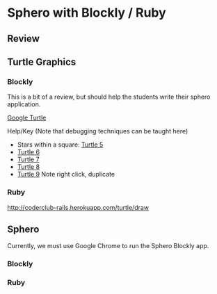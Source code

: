 # Sphero with Blockly / Ruby

## Review



## Turtle Graphics

### Blockly
This is a bit of a review, but should help the students write their sphero application. 
 
[Google Turtle](https://blockly-games.appspot.com/turtle?lang=en)

Help/Key (Note that debugging techniques can be taught here)
* Stars within a square: [Turtle 5](https://blockly-games.appspot.com/turtle?lang=en&level=5#h3b2vb)
* [Turtle 6](https://blockly-games.appspot.com/turtle?lang=en&level=6#ftfm3a) 
* [Turtle 7](https://blockly-games.appspot.com/turtle?lang=en&level=7#eeffd5)
* [Turtle 8](https://blockly-games.appspot.com/turtle?lang=en&level=8#awusc6)
* [Turtle 9](https://blockly-games.appspot.com/turtle?lang=en&level=9) Note right click, duplicate

### Ruby 
http://coderclub-rails.herokuapp.com/turtle/draw

## Sphero
Currently, we must use Google Chrome to run the Sphero Blockly app. 

### Blockly 

### Ruby 
